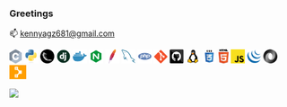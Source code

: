 ### Greetings

<!--
**KenNyagz/Kennyagz** is a ✨ _special_ ✨ repository because its `README.md` (this file) appears on your GitHub profile.

Here are some ideas to get you started:

- 🔭 I’m currently working on ...
- 🌱 I’m currently learning ...
- 👯 I’m looking to collaborate on ...
- 🤔 I’m looking for help with ...
- 💬 Ask me about ...
- 📫 kennyagz681@gmail.com
- 😄 Pronouns: ...
- ⚡ Fun fact: ...
-->
📫 kennyagz681@gmail.com

<code><img title="C" height="25" src="images/c.svg"></code>
<code><img title="PYthon" height="25" src="images/python.svg"></code>
<code><img title="Flask" height="25" src="images/flask.png"></code>
<code><img title="Django" height="25" src="images/django.png"></code>
<code><img title="Docker" height="25" src="images/docker.svg"></code>
<code><img title="Nginx" height="25" src="images/nginx.svg"></code>
<code><img title="Apache" height="25" src="images/apache.svg"></code>
<code><img title="MySQL" height="25" src="images/mysql.svg"></code>
<code><img title="PHP" height="25" src="images/php.svg"></code>
<code><img title="Git" height="24" src="images/git.svg"></code>
<code><img title="GitHub" height="25" src="images/github.svg"></code>
<code><img title="Linux" height="25" src="images/linux.png"></code>
<code><img title="CSS" height="25" src="images/css.svg"></code>
<code><img title="HTML" height="25" src="images/html5.svg"></code>
<code><img title="Javascript" height="25" src="images/javascript.svg"></code>
<code><img title="Jquery" height="25" src="images/jquery.svg"></code>
<code><img title="JSON" height="25" src="images/json.svg"></code>
<code><img title="Puppet" height="25" src="images/puppet.png"></code>




[![](https://visitcount.itsvg.in/api?id=kennyagz&label=Profile%20Views&color=12&pretty=false)](https://visitcount.itsvg.in)
